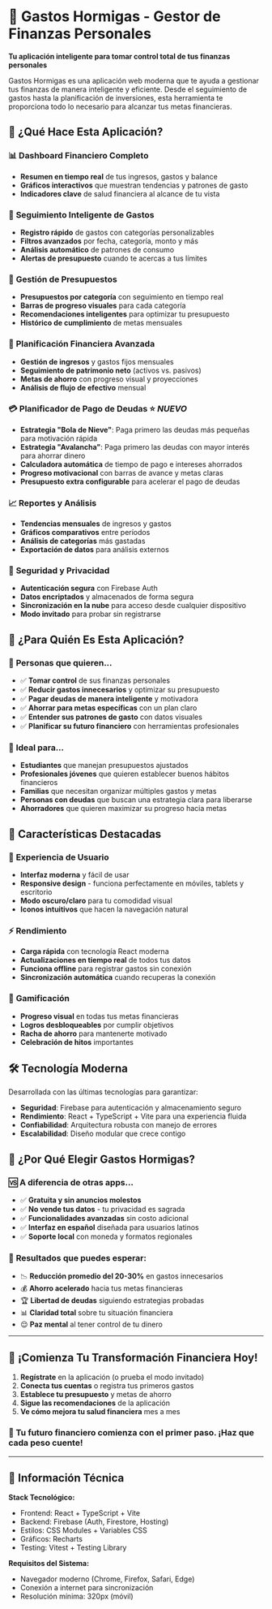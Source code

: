 # 🐜 Gastos Hormigas - Gestor de Finanzas Personales

**Tu aplicación inteligente para tomar control total de tus finanzas personales**

Gastos Hormigas es una aplicación web moderna que te ayuda a gestionar tus finanzas de manera inteligente y eficiente. Desde el seguimiento de gastos hasta la planificación de inversiones, esta herramienta te proporciona todo lo necesario para alcanzar tus metas financieras.

## 🎯 ¿Qué Hace Esta Aplicación?

### 📊 **Dashboard Financiero Completo**
- **Resumen en tiempo real** de tus ingresos, gastos y balance
- **Gráficos interactivos** que muestran tendencias y patrones de gasto
- **Indicadores clave** de salud financiera al alcance de tu vista

### 💸 **Seguimiento Inteligente de Gastos**
- **Registro rápido** de gastos con categorías personalizables
- **Filtros avanzados** por fecha, categoría, monto y más
- **Análisis automático** de patrones de consumo
- **Alertas de presupuesto** cuando te acercas a tus límites

### 🎯 **Gestión de Presupuestos**
- **Presupuestos por categoría** con seguimiento en tiempo real
- **Barras de progreso visuales** para cada categoría
- **Recomendaciones inteligentes** para optimizar tu presupuesto
- **Histórico de cumplimiento** de metas mensuales

### 🏦 **Planificación Financiera Avanzada**
- **Gestión de ingresos** y gastos fijos mensuales
- **Seguimiento de patrimonio neto** (activos vs. pasivos)
- **Metas de ahorro** con progreso visual y proyecciones
- **Análisis de flujo de efectivo** mensual

### 💳 **Planificador de Pago de Deudas** ⭐ *NUEVO*
- **Estrategia "Bola de Nieve"**: Paga primero las deudas más pequeñas para motivación rápida
- **Estrategia "Avalancha"**: Paga primero las deudas con mayor interés para ahorrar dinero
- **Calculadora automática** de tiempo de pago e intereses ahorrados
- **Progreso motivacional** con barras de avance y metas claras
- **Presupuesto extra configurable** para acelerar el pago de deudas

### 📈 **Reportes y Análisis**
- **Tendencias mensuales** de ingresos y gastos
- **Gráficos comparativos** entre períodos
- **Análisis de categorías** más gastadas
- **Exportación de datos** para análisis externos

### 🔐 **Seguridad y Privacidad**
- **Autenticación segura** con Firebase Auth
- **Datos encriptados** y almacenados de forma segura
- **Sincronización en la nube** para acceso desde cualquier dispositivo
- **Modo invitado** para probar sin registrarse

## 🚀 **¿Para Quién Es Esta Aplicación?**

### 👤 **Personas que quieren...**
- ✅ **Tomar control** de sus finanzas personales
- ✅ **Reducir gastos innecesarios** y optimizar su presupuesto
- ✅ **Pagar deudas de manera inteligente** y motivadora
- ✅ **Ahorrar para metas específicas** con un plan claro
- ✅ **Entender sus patrones de gasto** con datos visuales
- ✅ **Planificar su futuro financiero** con herramientas profesionales

### 💼 **Ideal para...**
- **Estudiantes** que manejan presupuestos ajustados
- **Profesionales jóvenes** que quieren establecer buenos hábitos financieros
- **Familias** que necesitan organizar múltiples gastos y metas
- **Personas con deudas** que buscan una estrategia clara para liberarse
- **Ahorradores** que quieren maximizar su progreso hacia metas

## 🎨 **Características Destacadas**

### 🌟 **Experiencia de Usuario**
- **Interfaz moderna** y fácil de usar
- **Responsive design** - funciona perfectamente en móviles, tablets y escritorio
- **Modo oscuro/claro** para tu comodidad visual
- **Iconos intuitivos** que hacen la navegación natural

### ⚡ **Rendimiento**
- **Carga rápida** con tecnología React moderna
- **Actualizaciones en tiempo real** de todos tus datos
- **Funciona offline** para registrar gastos sin conexión
- **Sincronización automática** cuando recuperas la conexión

### 🎯 **Gamificación**
- **Progreso visual** en todas tus metas financieras
- **Logros desbloqueables** por cumplir objetivos
- **Racha de ahorro** para mantenerte motivado
- **Celebración de hitos** importantes

## 🛠️ **Tecnología Moderna**

Desarrollada con las últimas tecnologías para garantizar:
- **Seguridad**: Firebase para autenticación y almacenamiento seguro
- **Rendimiento**: React + TypeScript + Vite para una experiencia fluida
- **Confiabilidad**: Arquitectura robusta con manejo de errores
- **Escalabilidad**: Diseño modular que crece contigo

## 🌟 **¿Por Qué Elegir Gastos Hormigas?**

### 🆚 **A diferencia de otras apps...**
- ✅ **Gratuita y sin anuncios molestos**
- ✅ **No vende tus datos** - tu privacidad es sagrada
- ✅ **Funcionalidades avanzadas** sin costo adicional
- ✅ **Interfaz en español** diseñada para usuarios latinos
- ✅ **Soporte local** con moneda y formatos regionales

### 🎯 **Resultados que puedes esperar:**
- 📉 **Reducción promedio del 20-30%** en gastos innecesarios
- 💰 **Ahorro acelerado** hacia tus metas financieras
- 🏆 **Libertad de deudas** siguiendo estrategias probadas
- 📊 **Claridad total** sobre tu situación financiera
- 😌 **Paz mental** al tener control de tu dinero

---

## 🚀 **¡Comienza Tu Transformación Financiera Hoy!**

1. **Regístrate** en la aplicación (o prueba el modo invitado)
2. **Conecta tus cuentas** o registra tus primeros gastos
3. **Establece tu presupuesto** y metas de ahorro
4. **Sigue las recomendaciones** de la aplicación
5. **Ve cómo mejora tu salud financiera** mes a mes

### 🎯 Tu futuro financiero comienza con el primer paso. ¡Haz que cada peso cuente!

---

## 🔧 Información Técnica

**Stack Tecnológico:**
- Frontend: React + TypeScript + Vite
- Backend: Firebase (Auth, Firestore, Hosting)
- Estilos: CSS Modules + Variables CSS
- Gráficos: Recharts
- Testing: Vitest + Testing Library

**Requisitos del Sistema:**
- Navegador moderno (Chrome, Firefox, Safari, Edge)
- Conexión a internet para sincronización
- Resolución mínima: 320px (móvil)
